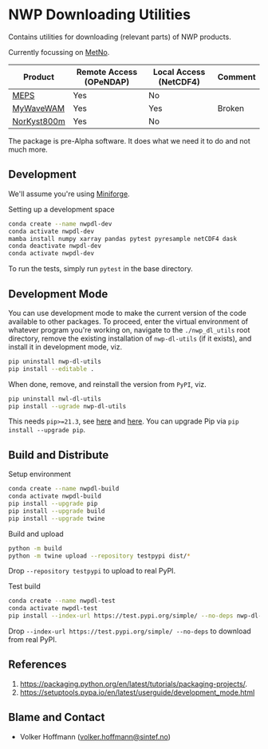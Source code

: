 # NWP Downloading Utilities

Contains utilities for downloading (relevant parts) of NWP products.

Currently focussing on [MetNo](https://thredds.met.no/thredds/catalog.html).

| Product | Remote Access (OPeNDAP) | Local Access (NetCDF4) | Comment |
| ---- | ---- | ---- | ---- |
| [MEPS](https://thredds.met.no/thredds/metno.html) | Yes | No | |
| [MyWaveWAM](https://thredds.met.no/thredds/fou-hi/fou-hi.html) | Yes | Yes | Broken |
| [NorKyst800m](https://thredds.met.no/thredds/fou-hi/norkyst800v2.html) | Yes | No | |

The package is pre-Alpha software. It does what we need it to do and not much more.

## Development

We'll assume you're using [Miniforge](https://github.com/conda-forge/miniforge).

Setting up a development space

```sh
conda create --name nwpdl-dev
conda activate nwpdl-dev
mamba install numpy xarray pandas pytest pyresample netCDF4 dask
conda deactivate nwpdl-dev
conda activate nwpdl-dev
```

To run the tests, simply run `pytest` in the base directory.

## Development Mode

You can use development mode to make the current version of the code available to other packages. To proceed, enter the virtual environment of whatever program you're working on, navigate to the `./nwp_dl_utils` root directory, remove the existing installation of `nwp-dl-utils` (if it exists), and install it in development mode, viz.

```sh
pip uninstall nwp-dl-utils
pip install --editable .
```

When done, remove, and reinstall the version from `PyPI`, viz.

```sh
pip uninstall nwl-dl-utils
pip install --ugrade nwp-dl-utils
```

This needs `pip>=21.3`, see [here](https://stackoverflow.com/a/69711730) and [here](https://pip.pypa.io/en/stable/news/#v21-3). You can upgrade Pip via `pip install --upgrade pip`.

## Build and Distribute

Setup environment

```sh
conda create --name nwpdl-build
conda activate nwpdl-build
pip install --upgrade pip
pip install --upgrade build
pip install --upgrade twine
```

Build and upload

```sh
python -m build
python -m twine upload --repository testpypi dist/* 
```

Drop `--repository testpypi` to upload to real PyPI.

Test build

```sh
conda create --name nwpdl-test
conda activate nwpdl-test
pip install --index-url https://test.pypi.org/simple/ --no-deps nwp-dl-utils
```

Drop `--index-url https://test.pypi.org/simple/ --no-deps` to download from real PyPI.

## References

1. https://packaging.python.org/en/latest/tutorials/packaging-projects/.
2. https://setuptools.pypa.io/en/latest/userguide/development_mode.html

## Blame and Contact

- Volker Hoffmann (volker.hoffmann@sintef.no)
